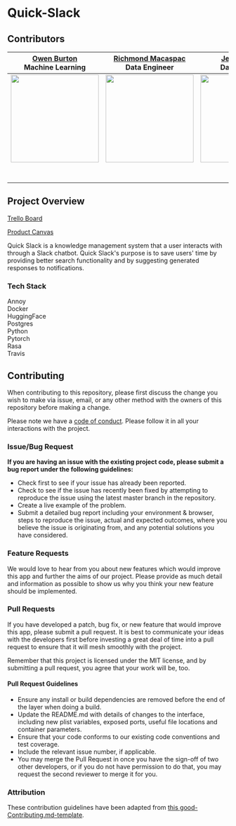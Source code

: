# Quick-Slack

## Contributors

|                                       [Owen Burton](https://github.com/owenburton) <br/> Machine Learning                                        |                                       [Richmond Macaspac](https://github.com/macr) <br/> Data Engineer                                        |                                       [Jeremy Meek](https://github.com/Distortedlogic) <br/> Data Engineer                                        |                                       [Nick Flannery](https://github.com/Nckflannery) <br/> Machine Learning                                        |
| :-----------------------------------------------------------------------------------------------------------: | :-----------------------------------------------------------------------------------------------------------: | :-----------------------------------------------------------------------------------------------------------: | :-----------------------------------------------------------------------------------------------------------: |
|                      [<img src="https://media-exp1.licdn.com/dms/image/C5603AQF8MJKbCDwy5Q/profile-displayphoto-shrink_200_200/0?e=1588809600&v=beta&t=MbZIjtE4Xc2k4OxzQGWKkvhtxjUSnRMm8JzNRtPAYCc" width = "200" />](https://github.com/owenburton)                       |                      [<img src="https://ca.slack-edge.com/T4JUEB3ME-UHEDDJAG6-cd5e1f43e7c5-512" width = "200" />](https://github.com/macr)                       |                      [<img src="https://avatars2.githubusercontent.com/u/54854447?s=460&v=4" width = "200" />](https://github.com/Distortedlogic)                       |                      [<img src="https://media-exp1.licdn.com/dms/image/C4E03AQE5s0rWy50Ncw/profile-displayphoto-shrink_200_200/0?e=1588809600&v=beta&t=EmR-_Bd9gOAM12ma_zCkomtlLpb0cuXJyDRO4Z-Rlvc" width = "200" />](https://github.com/Nckflannery)                       |                     
|                 [<img src="https://github.com/favicon.ico" width="15"> ](https://github.com/owenburton)                 |            [<img src="https://github.com/favicon.ico" width="15"> ](https://github.com/macr)             |           [<img src="https://github.com/favicon.ico" width="15"> ](https://github.com/Distortedlogic)            |          [<img src="https://github.com/favicon.ico" width="15"> ](https://github.com/Nckflannery)           |
| [ <img src="https://static.licdn.com/sc/h/al2o9zrvru7aqj8e1x2rzsrca" width="15"> ](https://www.linkedin.com/in/owenburton22/) | [ <img src="https://static.licdn.com/sc/h/al2o9zrvru7aqj8e1x2rzsrca" width="15"> ](https://www.linkedin.com/in/richmond-macaspac/) | [ <img src="https://static.licdn.com/sc/h/al2o9zrvru7aqj8e1x2rzsrca" width="15"> ](https://www.linkedin.com/in/jeremy-meek-765b8b159/) | [ <img src="https://static.licdn.com/sc/h/al2o9zrvru7aqj8e1x2rzsrca" width="15"> ](https://www.linkedin.com/in/nickfflannery/) |

## Project Overview

[Trello Board](https://trello.com/b/j2GRaMZ5/quick-slack)

[Product Canvas](https://www.notion.so/Quick-Slack-0cef120110274567ad4ff289e9bff596)

Quick Slack is a knowledge management system that a user interacts with through a Slack chatbot. Quick Slack's purpose is to save users' time by providing better search functionality and by suggesting generated responses to notifications.

### Tech Stack

Annoy  
Docker  
HuggingFace  
Postgres  
Python  
Pytorch  
Rasa  
Travis  

## Contributing

When contributing to this repository, please first discuss the change you wish to make via issue, email, or any other method with the owners of this repository before making a change.

Please note we have a [code of conduct](./code_of_conduct.md.md). Please follow it in all your interactions with the project.

### Issue/Bug Request

 **If you are having an issue with the existing project code, please submit a bug report under the following guidelines:**
 - Check first to see if your issue has already been reported.
 - Check to see if the issue has recently been fixed by attempting to reproduce the issue using the latest master branch in the repository.
 - Create a live example of the problem.
 - Submit a detailed bug report including your environment & browser, steps to reproduce the issue, actual and expected outcomes,  where you believe the issue is originating from, and any potential solutions you have considered.

### Feature Requests

We would love to hear from you about new features which would improve this app and further the aims of our project. Please provide as much detail and information as possible to show us why you think your new feature should be implemented.

### Pull Requests

If you have developed a patch, bug fix, or new feature that would improve this app, please submit a pull request. It is best to communicate your ideas with the developers first before investing a great deal of time into a pull request to ensure that it will mesh smoothly with the project.

Remember that this project is licensed under the MIT license, and by submitting a pull request, you agree that your work will be, too.

#### Pull Request Guidelines

- Ensure any install or build dependencies are removed before the end of the layer when doing a build.
- Update the README.md with details of changes to the interface, including new plist variables, exposed ports, useful file locations and container parameters.
- Ensure that your code conforms to our existing code conventions and test coverage.
- Include the relevant issue number, if applicable.
- You may merge the Pull Request in once you have the sign-off of two other developers, or if you do not have permission to do that, you may request the second reviewer to merge it for you.

### Attribution

These contribution guidelines have been adapted from [this good-Contributing.md-template](https://gist.github.com/PurpleBooth/b24679402957c63ec426).

